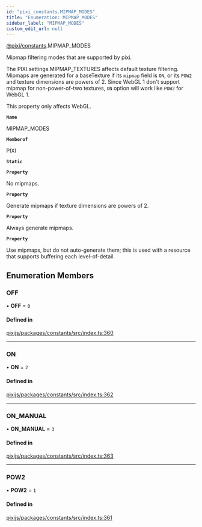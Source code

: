 ```yaml
---
id: "pixi_constants.MIPMAP_MODES"
title: "Enumeration: MIPMAP_MODES"
sidebar_label: "MIPMAP_MODES"
custom_edit_url: null
---
```


[@pixi/constants](../modules/pixi_constants.md).MIPMAP_MODES

Mipmap filtering modes that are supported by pixi.

The PIXI.settings.MIPMAP_TEXTURES affects default texture filtering.
Mipmaps are generated for a baseTexture if its `mipmap` field is `ON`,
or its `POW2` and texture dimensions are powers of 2.
Since WebGL 1 don't support mipmap for non-power-of-two textures,
`ON` option will work like `POW2` for WebGL 1.

This property only affects WebGL.

**`Name`**

MIPMAP_MODES

**`Memberof`**

PIXI

**`Static`**

**`Property`**

No mipmaps.

**`Property`**

Generate mipmaps if texture dimensions are powers of 2.

**`Property`**

Always generate mipmaps.

**`Property`**

Use mipmaps, but do not auto-generate them;
 this is used with a resource that supports buffering each level-of-detail.

## Enumeration Members

### OFF

• **OFF** = ``0``

#### Defined in

[pixijs/packages/constants/src/index.ts:360](https://github.com/pixijs/pixijs/blob/2194fe5c5/packages/constants/src/index.ts#L360)

___

### ON

• **ON** = ``2``

#### Defined in

[pixijs/packages/constants/src/index.ts:362](https://github.com/pixijs/pixijs/blob/2194fe5c5/packages/constants/src/index.ts#L362)

___

### ON\_MANUAL

• **ON\_MANUAL** = ``3``

#### Defined in

[pixijs/packages/constants/src/index.ts:363](https://github.com/pixijs/pixijs/blob/2194fe5c5/packages/constants/src/index.ts#L363)

___

### POW2

• **POW2** = ``1``

#### Defined in

[pixijs/packages/constants/src/index.ts:361](https://github.com/pixijs/pixijs/blob/2194fe5c5/packages/constants/src/index.ts#L361)

